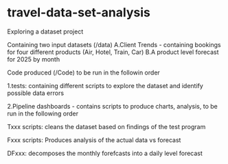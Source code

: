 # travel-data-set-analysis

Exploring a dataset project

Containing two input datasets (/data)
A.Client Trends - containing bookings for four different products (Air, Hotel, Train, Car)
B.A product level forecast for 2025 by month


Code produced (/Code) to be run in the followin order

1.tests: containing different scripts to explore the dataset and identify possible data errors 

2.Pipeline dashboards - contains scripts to produce charts, analysis, to be run in the following order

Txxx scripts: cleans the dataset based on findings of the test program

Fxxx scripts: Produces analysis of the actual data vs forecast

DFxxx: decomposes the monthly forefcasts into a daily level forecast

